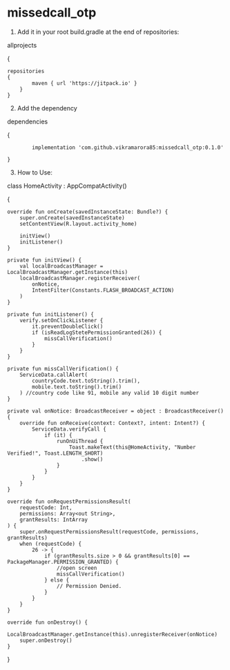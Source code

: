 # missedcall_otp

1. Add it in your root build.gradle at the end of repositories:

allprojects 

{
	
	repositories 
	{
			maven { url 'https://jitpack.io' }	
		}
	}
  
  
2. Add the dependency

  dependencies 
  
  {
  
	        implementation 'com.github.vikramarora85:missedcall_otp:0.1.0'
            
	}
  
  
3. How to Use:


class HomeActivity : AppCompatActivity() 

{

    override fun onCreate(savedInstanceState: Bundle?) {
        super.onCreate(savedInstanceState)
        setContentView(R.layout.activity_home)

        initView()
        initListener()
    }

    private fun initView() {
        val localBroadcastManager = LocalBroadcastManager.getInstance(this)
        localBroadcastManager.registerReceiver(
            onNotice,
            IntentFilter(Constants.FLASH_BROADCAST_ACTION)
        )
    }

    private fun initListener() {
        verify.setOnClickListener {
            it.preventDoubleClick()
            if (isReadLogStetePermissionGranted(26)) {
                missCallVerification()
            }
        }
    }

    private fun missCallVerification() {
        ServiceData.callAlert(
            countryCode.text.toString().trim(),
            mobile.text.toString().trim()
        ) //country code like 91, mobile any valid 10 digit number
    }

    private val onNotice: BroadcastReceiver = object : BroadcastReceiver() {
        override fun onReceive(context: Context?, intent: Intent?) {
            ServiceData.verifyCall {
                if (it) {
                    runOnUiThread {
                        Toast.makeText(this@HomeActivity, "Number Verified!", Toast.LENGTH_SHORT)
                            .show()
                    }
                }
            }
        }
    }

    override fun onRequestPermissionsResult(
        requestCode: Int,
        permissions: Array<out String>,
        grantResults: IntArray
    ) {
        super.onRequestPermissionsResult(requestCode, permissions, grantResults)
        when (requestCode) {
            26 -> {
                if (grantResults.size > 0 && grantResults[0] == PackageManager.PERMISSION_GRANTED) {
                    //open screen
                    missCallVerification()
                } else {
                    // Permission Denied.
                }
            }
        }
    }

    override fun onDestroy() {
        LocalBroadcastManager.getInstance(this).unregisterReceiver(onNotice)
        super.onDestroy()
    }
}

